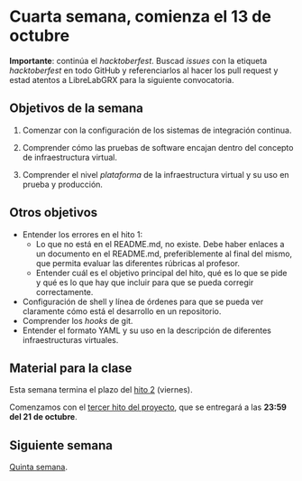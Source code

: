 # Cuarta semana, comienza el 13 de octubre

**Importante**: continúa el *hacktoberfest*. Buscad *issues* con la
etiqueta *hacktoberfest* en todo GitHub y referenciarlos al hacer los
pull request y estad atentos a LibreLabGRX para la siguiente convocatoria.

## Objetivos de la semana

1. Comenzar con la configuración de los sistemas de integración
   continua.

2. Comprender cómo las pruebas de software encajan dentro del concepto
   de infraestructura virtual.

2. Comprender el nivel *plataforma* de la infraestructura virtual y su uso en prueba y producción.

## Otros objetivos

* Entender los errores en el hito 1:
  * Lo que no está en el README.md, no existe. Debe haber enlaces a un
    documento en el README.md, preferiblemente al final del mismo, que
    permita evaluar las diferentes rúbricas al profesor.
  * Entender cuál es el objetivo principal del hito, qué es lo que se
    pide y qué es lo que hay que incluir para que se pueda corregir
    correctamente.
* Configuración de shell y línea de órdenes para que se pueda ver
  claramente cómo está el desarrollo en un repositorio.
* Comprender los *hooks* de git.
* Entender el formato YAML y su uso en la descripción de diferentes infraestructuras virtuales.

## Material para la clase

Esta semana termina el plazo
del
[hito 2](https://jj.github.io/IV/documentos/proyecto/2.Tests)
(viernes).

Comenzamos con el
[tercer hito del proyecto](http://jj.github.io/IV/documentos/proyecto/3.CI),
que se entregará a las  **23:59 del 21 de octubre**.

## Siguiente semana

[Quinta semana](semana-05.md).


